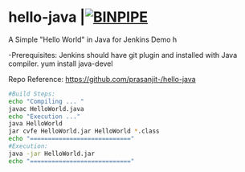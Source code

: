 # hello-java  |[![BINPIPE](https://img.shields.io/badge/YouTube-red.svg)](https://www.youtube.com/channel/UCPTgt4Wo0MAnuzNEEZlk90A)
A Simple "Hello World" in Java for Jenkins Demo h

-Prerequisites: Jenkins should have git plugin and installed with Java compiler.
yum install java-devel

Repo Reference: https://github.com/prasanjit-/hello-java

```sh
#Build Steps:
echo "Compiling ... "
javac HelloWorld.java
echo "Execution ..."
java HelloWorld
jar cvfe HelloWorld.jar HelloWorld *.class
echo "============================"
#Execution:
java -jar HelloWorld.jar
echo "============================"
```
